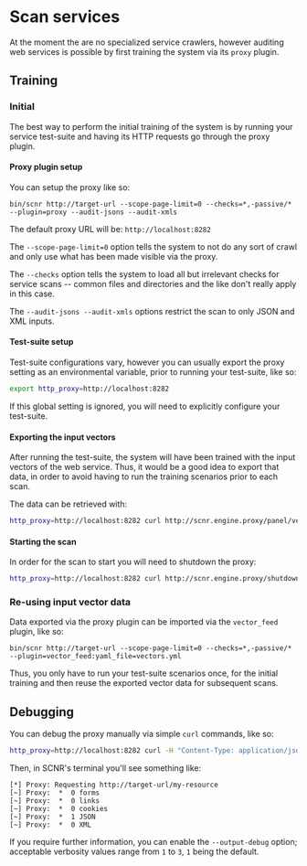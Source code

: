 # Scan services

At the moment the are no specialized service crawlers, however auditing web
services is possible by first training the system via its `proxy` plugin.

## Training

### Initial

The best way to perform the initial training of the system is by running your
service test-suite and having its HTTP requests go through the proxy plugin.

#### Proxy plugin setup

You can setup the proxy like so:

    bin/scnr http://target-url --scope-page-limit=0 --checks=*,-passive/* --plugin=proxy --audit-jsons --audit-xmls

The default proxy URL will be: `http://localhost:8282`

The `--scope-page-limit=0` option tells the system to not do any sort of crawl 
and only use what has been made visible via the proxy.

The `--checks` option tells the system to load all but irrelevant checks for
service scans -- common files and directories and the like don't really apply in this case.

The `--audit-jsons --audit-xmls` options restrict the scan to only JSON and XML inputs.

#### Test-suite setup

Test-suite configurations vary, however you can usually export the proxy setting
as an environmental variable, prior to running your test-suite, like so:

```bash
export http_proxy=http://localhost:8282
```

If this global setting is ignored, you will need to explicitly configure your test-suite.

#### Exporting the input vectors

After running the test-suite, the system will have been trained with the input
vectors of the web service.
Thus, it would be a good idea to export that data, in order to avoid having to
run the training scenarios prior to each scan.

The data can be retrieved with:

```bash
http_proxy=http://localhost:8282 curl http://scnr.engine.proxy/panel/vectors.yml -o vectors.yml
```

#### Starting the scan

In order for the scan to start you will need to shutdown the proxy:

```bash
http_proxy=http://localhost:8282 curl http://scnr.engine.proxy/shutdown
```

### Re-using input vector data

Data exported via the proxy plugin can be imported via the `vector_feed` plugin, like so:

    bin/scnr http://target-url --scope-page-limit=0 --checks=*,-passive/* --plugin=vector_feed:yaml_file=vectors.yml

Thus, you only have to run your test-suite scenarios once, for the initial training
and then reuse the exported vector data for subsequent scans.

## Debugging

You can debug the proxy manually via simple `curl` commands, like so:

```bash
http_proxy=http://localhost:8282 curl -H "Content-Type: application/json" -X POST -d '{ "input": "value" }' http://target-url/my-resource
```

Then, in SCNR's terminal you'll see something like:

```
[*] Proxy: Requesting http://target-url/my-resource
[~] Proxy:  *  0 forms
[~] Proxy:  *  0 links
[~] Proxy:  *  0 cookies
[~] Proxy:  *  1 JSON
[~] Proxy:  *  0 XML
```

If you require further information, you can enable the `--output-debug` option;
acceptable verbosity values range from `1` to `3`, `1` being the default.
